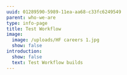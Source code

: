 ```yaml
---
uuid: 01289590-5989-11ea-aa68-c33fc6249549
parent: who-we-are
type: info-page
title: Test Workflow
image:
  image: /uploads/HF careers 1.jpg
  show: false
introduction:
  show: false
  text: Test Workflow builds
---
```


